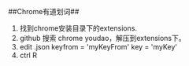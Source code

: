 ##Chrome有道划词##
1. 找到chrome安装目录下的extensions.
2. github 搜索 chrome youdao，解压到extensions下。 
3. edit .json 
	keyfrom = 'myKeyFrom'
	key = 'myKey'
4. ctrl R